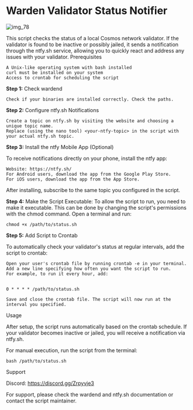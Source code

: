 # Warden Validator Status Notifier

![img_78](https://github.com/0ndrec/warden_ntfy/assets/30905073/091a8404-8e5a-42d6-a607-b5b953c052fb)


This script checks the status of a local Cosmos network validator. If the validator is found to be inactive or possibly jailed, it sends a notification through the ntfy.sh service, allowing you to quickly react and address any issues with your validator.
Prerequisites

    A Unix-like operating system with bash installed
    curl must be installed on your system
    Access to crontab for scheduling the script

**Step 1:** Check wardend

    Check if your binaries are installed correctly. Check the paths.

**Step 2:** Configure ntfy.sh Notifications

    Create a topic on ntfy.sh by visiting the website and choosing a unique topic name.
    Replace (using the nano tool) <your-ntfy-topic> in the script with your actual ntfy.sh topic.

**Step 3:** Install the ntfy Mobile App (Optional)

To receive notifications directly on your phone, install the ntfy app:

    Website: https://ntfy.sh/
    For Android users, download the app from the Google Play Store.
    For iOS users, download the app from the App Store.

After installing, subscribe to the same topic you configured in the script.

**Step 4:** Make the Script Executable: To allow the script to run, you need to make it executable.
This can be done by changing the script's permissions with the chmod command. Open a terminal and run:

    chmod +x /path/to/status.sh

**Step 5:** Add Script to Crontab

To automatically check your validator's status at regular intervals, add the script to crontab:

    Open your user's crontab file by running crontab -e in your terminal.
    Add a new line specifying how often you want the script to run.
    For example, to run it every hour, add:


    0 * * * * /path/to/status.sh

    Save and close the crontab file. The script will now run at the interval you specified.

Usage

After setup, the script runs automatically based on the crontab schedule. If your validator becomes inactive or jailed, you will receive a notification via ntfy.sh.

For manual execution, run the script from the terminal:

    bash /path/to/status.sh

Support

Discord: https://discord.gg/Zrpyvje3

For support, please check the wardend and ntfy.sh documentation or contact the script maintainer.
